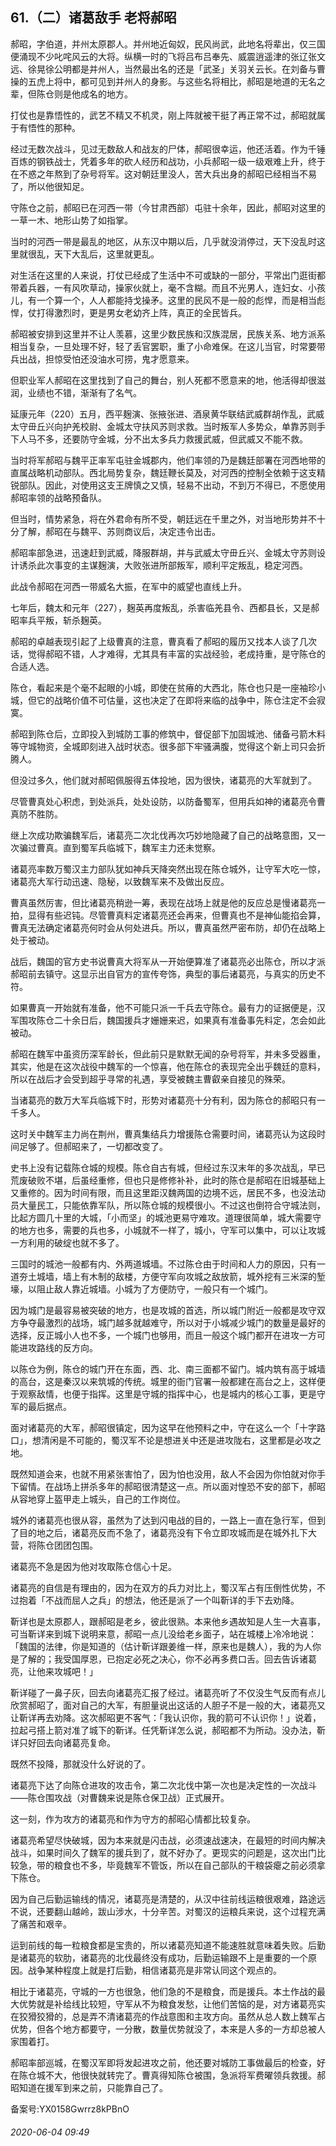 ## 61.（二）诸葛敌手 老将郝昭
郝昭，字伯道，并州太原郡人。并州地近匈奴，民风尚武，此地名将辈出，仅三国便涌现不少叱咤风云的大将。纵横一时的飞将吕布吕奉先、威震逍遥津的张辽张文远、徐晃徐公明都是并州人，当然最出名的还是「武圣」关羽关云长。在刘备与曹操的五虎上将中，都可见到并州人的身影。与这些名将相比，郝昭是地道的无名之辈，但陈仓则是他成名的地方。



打仗也是靠悟性的，武艺不精又不机灵，刚上阵就被干挺了再正常不过，郝昭就属于有悟性的那种。



经过无数次战斗，见过无数敌人和战友的尸体，郝昭很幸运，他还活着。作为千锤百炼的钢铁战士，凭着多年的砍人经历和战功，小兵郝昭一级一级艰难上升，终于在不惑之年熬到了杂号将军。这对朝廷里没人，苦大兵出身的郝昭已经相当不易了，所以他很知足。



守陈仓之前，郝昭已在河西一带（今甘肃西部）屯驻十余年，因此，郝昭对这里的一草一木、地形山势了如指掌。



当时的河西一带是最乱的地区，从东汉中期以后，几乎就没消停过，天下没乱时这里就很乱，天下大乱后，这里就更乱。



对生活在这里的人来说，打仗已经成了生活中不可或缺的一部分，平常出门逛街都带着兵器，一有风吹草动，操家伙就上，毫不含糊。而且不光男人，连妇女、小孩儿，有一个算一个，人人都能持戈操矛。这里的民风不是一般的彪悍，而是相当彪悍，仗打得激烈时，更是男女老幼齐上阵，真正的全民皆兵。



郝昭被安排到这里并不让人羡慕，这里少数民族和汉族混居，民族关系、地方派系相当复杂，一旦处理不好，轻了丢官罢职，重了小命难保。在这儿当官，时常要带兵出战，担惊受怕还没油水可捞，鬼才愿意来。



但职业军人郝昭在这里找到了自己的舞台，别人死都不愿意来的地，他活得却很滋润，业绩也不错，渐渐有了名气。



延康元年（220）五月，西平麹演、张掖张进、酒泉黄华联结武威群胡作乱，武威太守毌丘兴向护羌校尉、金城太守扶风苏则求救。当时叛军人多势众，单靠苏则手下人马不多，还要防守金城，分不出太多兵力救援武威，但武威又不能不救。



当时将军郝昭与魏平正率军屯驻金城郡内，他们率领的乃是魏廷部署在河西地带的直属战略机动部队。西北局势复杂，魏廷鞭长莫及，对河西的控制全依赖于这支精锐部队。因此，对使用这支王牌慎之又慎，轻易不出动，不到万不得已，不愿使用郝昭率领的战略预备队。



但当时，情势紧急，将在外君命有所不受，朝廷远在千里之外，对当地形势并不十分了解，郝昭在与魏平、苏则商议后，决定违令出击。



郝昭率部急进，迅速赶到武威，降服群胡，并与武威太守毌丘兴、金城太守苏则设计诱杀此次事变的主谋麹演，大败张进所部叛军，顺利平定叛乱，稳定河西。



此战令郝昭在河西一带威名大振，在军中的威望也直线上升。



七年后，魏太和元年（227），麹英再度叛乱，杀害临羌县令、西都县长，又是郝昭率兵平叛，斩杀麹英。



郝昭的卓越表现引起了上级曹真的注意，曹真看了郝昭的履历又找本人谈了几次话，觉得郝昭不错，人才难得，尤其具有丰富的实战经验，老成持重，是守陈仓的合适人选。



陈仓，看起来是个毫不起眼的小城，即使在贫瘠的大西北，陈仓也只是一座袖珍小城，但它的战略价值不可估量，这也决定了在即将来临的战争中，陈仓注定不会寂寞。



郝昭到陈仓后，立即投入到城防工事的修筑中，督促部下加固城池、储备弓箭木料等守城物资，全城即刻进入战时状态。很多部下牢骚满腹，觉得这个新上司只会折腾人。



但没过多久，他们就对郝昭佩服得五体投地，因为很快，诸葛亮的大军就到了。



尽管曹真处心积虑，到处派兵，处处设防，以防备蜀军，但用兵如神的诸葛亮令曹真防不胜防。



继上次成功欺骗魏军后，诸葛亮二次北伐再次巧妙地隐藏了自己的战略意图，又一次骗过曹真。直到蜀军兵临城下，魏军主力还未觉察。



诸葛亮率数万蜀汉主力部队犹如神兵天降突然出现在陈仓城外，让守军大吃一惊，诸葛亮大军行动迅速、隐秘，以致魏军来不及做出反应。



曹真虽然厉害，但比诸葛亮稍逊一筹，表现在战场上就是他的反应总是慢诸葛亮一拍，显得有些迟钝。尽管曹真料定诸葛亮还会再来，但曹真也不是神仙能掐会算，曹真无法确定诸葛亮何时会从何处进兵。所以，曹真虽然严密布防，却仍在战略上处于被动。



战后，魏国的官方史书说曹真大将军从一开始便算准了诸葛亮必出陈仓，所以才派郝昭前去镇守。这显示出自官方的宣传夸饰，典型的事后诸葛亮，与真实的历史不符。



如果曹真一开始就有准备，他不可能只派一千兵去守陈仓。最有力的证据便是，汉军围攻陈仓二十余日后，魏国援兵才姗姗来迟，如果真有准备事先料定，怎会如此被动。



郝昭在魏军中虽资历深军龄长，但此前只是默默无闻的杂号将军，并未多受器重，其实，他是在这次战役中魏军的一个惊喜，他在陈仓的表现完全出乎魏廷的意料，所以在战后才会受到超乎寻常的礼遇，享受被魏主曹叡亲自接见的殊荣。



当诸葛亮的数万大军兵临城下时，形势对诸葛亮十分有利，因为陈仓的郝昭只有一千多人。



这时关中魏军主力尚在荆州，曹真集结兵力增援陈仓需要时间，诸葛亮认为这段时间足够了。但郝昭来了，一切都改变了。



史书上没有记载陈仓城的规模。陈仓自古有城，但经过东汉末年的多次战乱，早已荒废破败不堪，后虽经重修，但也只是修修补补，此时的陈仓是郝昭在旧城基础上又重修的。因为时间有限，而且这里距汉魏两国的边境不远，居民不多，也没法动员大量民工，只能依靠军队，所以陈仓城的规模很小。不过这也倒符合守城法则，比起方圆几十里的大城，「小而坚」的城池更易守难攻。道理很简单，城大需要守的地方也多，需要的兵也多，小城就不一样了，城小，守军可以集中，可以让攻城一方利用的破绽也就不多了。



三国时的城池一般都有内、外两道城墙。不过陈仓由于时间和人力的原因，只有一道夯土城墙，墙上有木制的敌楼，方便守军向攻城之敌放箭，城外挖有三米深的堑壕，以阻止敌人靠近城墙。小城为了方便防守，一般只有一个城门。



因为城门是最容易被突破的地方，也是攻城的首选，所以城门附近一般都是攻守双方争夺最激烈的战场，城门越多就越难守，所以对于小城减少城门的数量是最好的选择，反正城小人也不多，一个城门也够用，而且一般这个城门都开在进攻一方可能进攻路线的反方向。



以陈仓为例，陈仓的城门开在东面，西、北、南三面都不留门。城内筑有高于城墙的高台，这是秦汉以来筑城的传统。城里的衙门官署一般都建在高台之上，这样便于观察敌情，也便于指挥。这里是守城的指挥中心，也是城内的核心工事，更是守军的最后据点。



面对诸葛亮的大军，郝昭很镇定，因为这早在他预料之中，守在这么一个「十字路口」，想清闲是不可能的，蜀汉军不论是想进关中还是进攻陇右，这里都是必攻之地。



既然知道会来，也就不用紧张害怕了，因为怕也没用，敌人不会因为你怕就对你手下留情。在战场上拼杀多年的郝昭很清楚这一点。所以面对惶恐不安的部下，郝昭从容地穿上盔甲走上城头，自己的工作岗位。



城外的诸葛亮也很从容，虽然为了达到闪电战的目的，一路上一直在急行军，但到了目的地之后，诸葛亮反而不急了，诸葛亮没有下令立即攻城而是在城外扎下大营，将陈仓团团包围。



诸葛亮不急是因为他对攻取陈仓信心十足。



诸葛亮的自信是有理由的，因为在双方的兵力对比上，蜀汉军占有压倒性优势，不过抱着「不战而屈人之兵」的想法，他还是派了一个叫靳详的手下去劝降。



靳详也是太原郡人，跟郝昭是老乡，彼此很熟。本来他乡遇故知是人生一大喜事，可当靳详来到城下说明来意，郝昭一点儿没给老乡面子，站在城楼上冷冷地说：「魏国的法律，你是知道的（估计靳详跟姜维一样，原来也是魏人），我的为人你是了解的；我受国厚恩，已抱定必死之决心，你不必再多费口舌。回去告诉诸葛亮，让他来攻城吧！」



靳详碰了一鼻子灰，回去向诸葛亮汇报了经过。诸葛亮听了不仅没生气反而有点儿欣赏郝昭了，面对自己的大军，有胆量说出这话的人胆子不是一般的大，诸葛亮又让靳详再去劝降。这次郝昭更不客气：「我认识你，我的箭可不认识你！」说着，拉起弓搭上箭对准了城下的靳详。任凭靳详怎么说，郝昭都不为所动。没办法，靳详只好回去向诸葛亮复命。



既然不投降，那就没什么好说的了。



诸葛亮下达了向陈仓进攻的攻击令，第二次北伐中第一次也是决定性的一次战斗——陈仓围攻战（对曹魏来说是陈仓保卫战）正式展开。



这一刻，作为攻方的诸葛亮和作为守方的郝昭心情都比较复杂。



诸葛亮希望尽快破城，因为本来就是闪击战，必须速战速决，在最短的时间内解决战斗，如果时间久了魏军的援兵到了，就不好办了。更现实的问题是，这次出门比较急，带的粮食也不多，毕竟魏军不管饭，所以在自己部队的干粮袋瘪之前必须拿下陈仓。



因为自己后勤运输线的情况，诸葛亮是清楚的，从汉中往前线运粮很艰难，路途远不说，还要翻山越岭，跋山涉水，十分辛苦。对蜀汉的运粮兵来说，这个过程充满了痛苦和艰辛。



运到前线的每一粒粮食都是宝贵的，所以诸葛亮知道不能速胜就意味着失败。后勤是诸葛亮的软肋，诸葛亮的北伐最终没有成功，后勤运输跟不上是重要的一个原因。战争某种程度上就是打后勤，相信诸葛亮是非常认同这个观点的。



相比于诸葛亮，守城的一方也很急，他们急的不是粮食，而是援兵。本土作战的最大优势就是补给线比较短，守军从不为粮食发愁，让他们苦恼的是，对方诸葛亮实在狡猾狡猾的，总是弄不清诸葛亮的作战意图和主攻方向。虽然从总人数上魏军占优势，但各个地方都要守，一分散，数量优势就没了，本来是人多的一方却总被人家围着打。



郝昭率部巡城，在蜀汉军即将发起进攻之前，他还要对城防工事做最后的检查，好在陈仓城不大，他很快就转完了。曹真得知陈仓被围，急派将军费曜领兵救援。郝昭知道在援军到来之前，只能靠自己了。



备案号:YX0158Gwrrz8kPBnO


###### 2020-06-04 09:49
